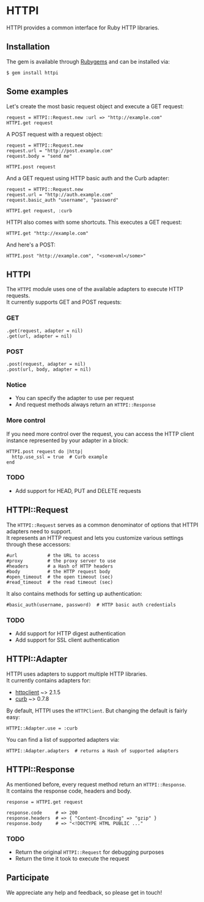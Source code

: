 HTTPI
=====

HTTPI provides a common interface for Ruby HTTP libraries.

Installation
------------

The gem is available through [Rubygems](http://rubygems.org/gems/httpi) and can be installed via:

    $ gem install httpi

Some examples
-------------

Let's create the most basic request object and execute a GET request:

    request = HTTPI::Request.new :url => "http://example.com"
    HTTPI.get request

A POST request with a request object:

    request = HTTPI::Request.new
    request.url = "http://post.example.com"
    request.body = "send me"
  
    HTTPI.post request

And a GET request using HTTP basic auth and the Curb adapter:

    request = HTTPI::Request.new
    request.url = "http://auth.example.com"
    request.basic_auth "username", "password"
  
    HTTPI.get request, :curb

HTTPI also comes with some shortcuts. This executes a GET request:

    HTTPI.get "http://example.com"

And here's a POST:

    HTTPI.post "http://example.com", "<some>xml</some>"

HTTPI
-------------

The `HTTPI` module uses one of the available adapters to execute HTTP requests.  
It currently supports GET and POST requests:

### GET

    .get(request, adapter = nil)
    .get(url, adapter = nil)

### POST

    .post(request, adapter = nil)
    .post(url, body, adapter = nil)

### Notice

* You can specify the adapter to use per request
* And request methods always return an `HTTPI::Response`

### More control

If you need more control over the request, you can access the HTTP client instance represented
by your adapter in a block:

    HTTPI.post request do |http|
      http.use_ssl = true  # Curb example
    end

### TODO

* Add support for HEAD, PUT and DELETE requests

HTTPI::Request
--------------

The `HTTPI::Request` serves as a common denominator of options that HTTPI adapters need to support.  
It represents an HTTP request and lets you customize various settings through these accessors:

    #url           # the URL to access
    #proxy         # the proxy server to use
    #headers       # a Hash of HTTP headers
    #body          # the HTTP request body
    #open_timeout  # the open timeout (sec)
    #read_timeout  # the read timeout (sec)

It also contains methods for setting up authentication:

    #basic_auth(username, password)  # HTTP basic auth credentials

### TODO

* Add support for HTTP digest authentication
* Add support for SSL client authentication

HTTPI::Adapter
--------------

HTTPI uses adapters to support multiple HTTP libraries.  
It currently contains adapters for:

* [httpclient](http://rubygems.org/gems/httpclient) ~> 2.1.5
* [curb](http://rubygems.org/gems/curb) ~> 0.7.8

By default, HTTPI uses the `HTTPClient`. But changing the default is fairly easy:

    HTTPI::Adapter.use = :curb

You can find a list of supported adapters via:

    HTTPI::Adapter.adapters  # returns a Hash of supported adapters

HTTPI::Response
---------------

As mentioned before, every request method return an `HTTPI::Response`.  
It contains the response code, headers and body.

    response = HTTPI.get request
     
    response.code     # => 200
    response.headers  # => { "Content-Encoding" => "gzip" }
    response.body     # => "<!DOCTYPE HTML PUBLIC ..."

### TODO

* Return the original `HTTPI::Request` for debugging purposes
* Return the time it took to execute the request

Participate
-----------

We appreciate any help and feedback, so please get in touch!
